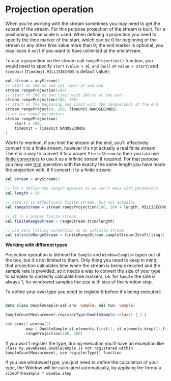Projection operation
========

When you're working with the stream sometimes you may need to get the subset of the stream. For this purpose projection of the stream is built. For a positioning a time scale is used. When defining a projection you need to specify the time marker of the start, which can be 0 for beginning of the stream or any other time value more than 0; the end marker is optional, you may leave it `null` if you want to have unlimited at the end stream.

To use a projection on the stream call `rangeProjection()` function, you would need to specify `start` (`value > 0`), `end` (`null` or `value > start`) and `timeUnit` (`TimeUnit.MILLISECONDS` is default value):

```kotlin
val stream = anyStream()
// start on 100 ms and not limit at end end
stream.rangeProjection(100)
// start on 100 ms and limit with 200 ms at the end
stream.rangeProjection(100, 200)
// start on the beginning and limit with 200 nanoseconds at the end
stream.rangeProject(0, 200, TimeUnit.NANOSECONDS)
// or use named parameters
stream.rangeProjection(
    start = 100,
    timeUnit = TimeUnit.NANOSECONDS
)
```

Worth to mention, if you limit the stream at the end, you'll effectively convert it to a finite stream, however it's not actually a real finite stream. There is a way to convert it to a proper `FiniteStream` so then you can use [finite converters](../inputs/finite-converters.md) to use it as a infinite stream if required. For that purpose you may use [trim](trim-operation.md) operation with the exactly the same length you have made the projection with, it'll convert it to a finite stream:

```kotlin
val stream = anyStream()

// let's define the length upwards so we won't mess with parameters
val length = 50

// here it is effectively finite stream, but not actually
val rangeStream = stream.rangeProjection(100, 100 + length, MILLISECONDS)

// it is a proper finite stream
val finiteRangeStream = rangeStream.trim(length)

// use zero filling conversion to an infinite stream
val infiniteRangeStream = finiteRangeStream.sampleStream(ZeroFilling()) 
```

**Working with different types**

Projection operation is defined for `Sample` and `Window<Sample>` types out of the box, but it's not limited to them. Only thing you need to keep in mind, that projection calculates time when the stream is being executed and the sample rate is provided, so it needs a way to convert the size of your type to samples to correctly calculate time markers, i.e. for `Sample` the size is always 1, for windowed samples the size is th size of the window step.

To define your own type you need to register it before it's being executed:

```kotlin

data class DoubleSample(val one: Sample, val two: Sample)

SampleCountMeasurement.registerType(DoubleSample::class) { 2 }

440.sine().window(2)
        .map { DoubleSample(it.elements.first(), it.elements.drop(1).first()) }
        .rangeProjection(100, 200)
```

If you won't register the type, during execution you'll have an exception like `class my.wavebeans.DoubleSample is not registered within SampleCountMeasurement, use registerType() function`

If you use windowed type, you just need to define the calculation of your type, the Window will be calculated automatically, by applying the formula `sizeOfTheSample * window.step`. 